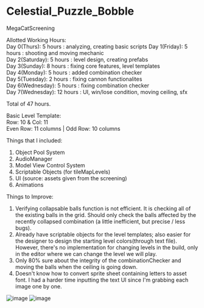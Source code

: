 # Celestial_Puzzle_Bobble
 MegaCatScreening  

Allotted Working Hours:  
Day 0(Thurs): 5 hours : analyzing, creating basic scripts 
Day 1(Friday): 5 hours : shooting and moving mechanic  
Day 2(Saturday): 5 hours : level design, creating prefabs  
Day 3(Sunday): 8 hours : fixing core features, level templates  
Day 4(Monday): 5 hours : added combination checker  
Day 5(Tuesday): 2 hours : fixing cannon functionalites  
Day 6(Wednesday): 5 hours : fixing combination checker  
Day 7(Wednesday): 12 hours :  UI, win/lose condition, moving ceiling, sfx  

Total of 47 hours.

Basic Level Template:  
Row: 10 & Col: 11  
Even Row: 11 columns | Odd Row: 10 columns

Things that I included:   
1. Object Pool System  
2. AudioManager  
3. Model View Control System  
4. Scriptable Objects (for tileMapLevels)  
5. UI (source: assets given from the screening)  
6. Animations  

Things to Improve:  
1. Verifying collapsable balls function is not efficient. It is checking all of the existing balls in the grid. Should only check the balls affected by the recently collapsed combination (a little inefficient, but precise / less bugs).  
2. Already have scriptable objects for the level templates; also easier for the designer to design the starting level colors(through text file).  However, there's no implementation for changing levels in the build, only in the editor where we can change the level we will play.  
3. Only 80% sure about the integrity of the combinationChecker and moving the balls when the ceiling is going down.  
4. Doesn't know how to convert sprite sheet containing letters to asset font. I had a harder time inputting the text UI since I'm grabbing each image one by one.

![image](https://github.com/EmersonicsDLSU/Celestial_Puzzle_Bobble/assets/80930588/05f9471c-6472-4f5a-96a6-8fa8a064b188)
![image](https://github.com/EmersonicsDLSU/Celestial_Puzzle_Bobble/assets/80930588/5674a28c-b721-42b5-ae19-8571cb12dd79)

 
